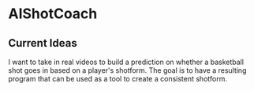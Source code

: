 # AIShotCoach

## Current Ideas

I want to take in real videos to build a prediction on whether a basketball shot goes in based on a player's shotform.
The goal is to have a resulting program that can be used as a tool to create a consistent shotform.
